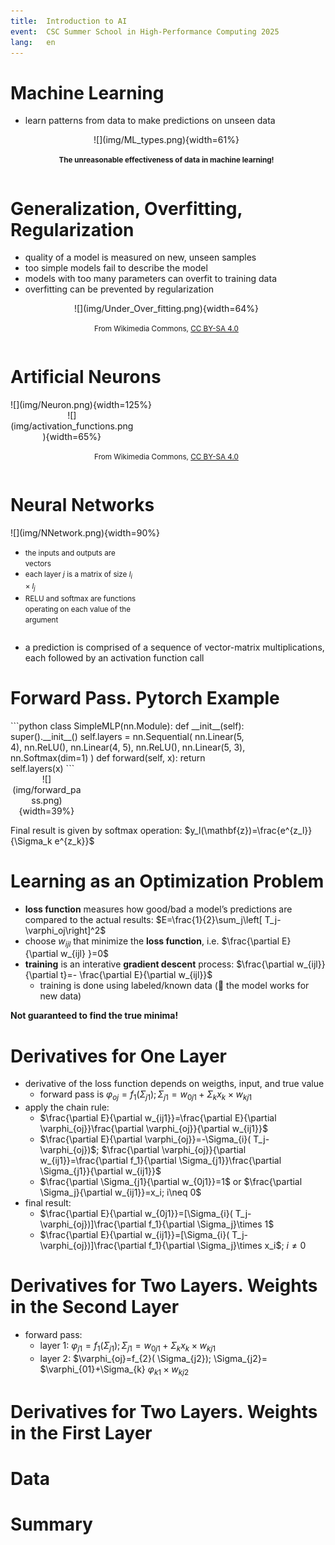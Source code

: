 ```yaml
---
title:  Introduction to AI
event:  CSC Summer School in High-Performance Computing 2025
lang:   en
---
```



# Machine Learning

- learn patterns from data to make predictions on unseen data

<div class="column"  style="width:99%; text-align: center;">
  ![](img/ML_types.png){width=61%}
  
  <small>**The unreasonable effectiveness of data in machine learning!**</small>
</div>



# Generalization, Overfitting, Regularization

- quality of a model is measured on new, unseen samples
- too simple models fail to describe the model
- models with too many parameters can overfit to training data
- overfitting can be prevented by regularization

<div class="column"  style="width:99%; text-align: center;">
  ![](img/Under_Over_fitting.png){width=64%}

  <small>From Wikimedia Commons, [CC BY-SA 4.0](https://creativecommons.org/licenses/by-sa/4.0/)</small>
</div>

# Artificial Neurons

<div class="column"  style="width:57%">
  ![](img/Neuron.png){width=125%}
</div>
<div class="column"  style="width:39%; text-align: center;">
  ![](img/activation_functions.png){width=65%}
</div>



<div class="column"  style="width:99%; text-align: center;">

  <small>From Wikimedia Commons, [CC BY-SA 4.0](https://creativecommons.org/licenses/by-sa/4.0/)</small>
</div>

#  Neural Networks

<div class="column"  style="width:58%">
  ![](img/NNetwork.png){width=90%}
</div>

<div class="column"  style="width:40%">

  - <small>the inputs and outputs are vectors </small>
  - <small>each layer $j$ is a matrix of size $l_{i}\times l_j$</small>
  - <small>RELU and softmax are functions operating on each value of the argument</small>

</div>

  - a prediction is comprised of a sequence of vector-matrix multiplications, each followed by an activation function call

    
# Forward Pass. Pytorch Example
 
<div class="column"  style="width:75%">
```python
class SimpleMLP(nn.Module):
    def __init__(self):
        super().__init__()
        self.layers = nn.Sequential(
            nn.Linear(5, 4),
            nn.ReLU(),
            nn.Linear(4, 5),
            nn.ReLU(),
            nn.Linear(5, 3),
            nn.Softmax(dim=1)
        )
    def forward(self, x):
        return self.layers(x)
```
</div>

<div class="column"  style="width:23%; text-align: center;">
![](img/forward_pass.png){width=39%}
</div>

Final result is given by softmax operation: 
$y_l(\mathbf{z})=\frac{e^{z_l}}{\Sigma_k e^{z_k}}$

# Learning as an Optimization Problem

- **loss function** measures how good/bad a model’s predictions are compared to the actual results: $E=\frac{1}{2}\sum_j\left[ T_j- \varphi_oj\right]^2$
- choose $w_{ijl}$ that minimize the **loss function**, i.e.
$\frac{\partial E} {\partial w_{ijl} }=0$
- **training** is an interative **gradient descent** process: $\frac{\partial w_{ijl}}{\partial t}=- \frac{\partial E}{\partial w_{ijl}}$
  -  training is done using labeled/known data (&#x1F91E; the model works for new data)
  
**Not guaranteed to find the true minima!**

# Derivatives for One Layer 

- derivative of the loss function depends on weigths, input, and true value
     - forward pass is $\varphi_{oj}=f_{1}( \Sigma_{j1}); \Sigma_{j1}= w_{0j1}+\Sigma_{k} x_k \times w_{kj1}$
- apply the chain rule:
     - $\frac{\partial E}{\partial w_{ij1}}=\frac{\partial E}{\partial \varphi_{oj}}\frac{\partial \varphi_{oj}}{\partial w_{ij1}}$
     - $\frac{\partial E}{\partial \varphi_{oj}}=-\Sigma_{i}( T_j-\varphi_{oj})$; $\frac{\partial \varphi_{oj}}{\partial w_{ij1}}=\frac{\partial f_1}{\partial \Sigma_{j1}}\frac{\partial \Sigma_{j1}}{\partial w_{ij1}}$
     - $\frac{\partial \Sigma_{j1}{\partial w_{0j1}}=1$ or $\frac{\partial \Sigma_j}{\partial w_{ij1}}=x_i; i\neq 0$
- final result:
     - $\frac{\partial E}{\partial w_{0j1}}=[\Sigma_{i}( T_j-\varphi_{oj})]\frac{\partial f_1}{\partial \Sigma_j}\times 1$
     -  $\frac{\partial E}{\partial w_{ij1}}=[\Sigma_{i}( T_j-\varphi_{oj})]\frac{\partial f_1}{\partial \Sigma_j}\times x_i$; $i\neq 0$


# Derivatives for Two Layers. Weights in the Second Layer

- forward pass: 
     - layer 1: $\varphi_{j1}=f_{1}( \Sigma_{j1}); \Sigma_{j1}= w_{0j1}+\Sigma_{k} x_k \times w_{kj1}$
     - layer 2: $\varphi_{oj}=f_{2}( \Sigma_{j2}); \Sigma_{j2}= $\varphi_{01}+\Sigma_{k} $\varphi_{k1} \times w_{kj2}$

# Derivatives for Two Layers. Weights in the First Layer


# Data


# Summary
